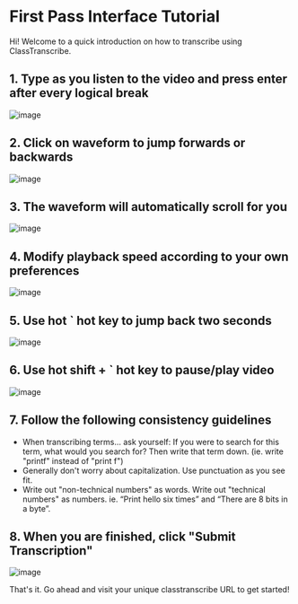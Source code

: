 # First Pass Interface Tutorial
Hi! Welcome to a quick introduction on how to transcribe using ClassTranscribe.

## 1. Type as you listen to the video and press enter after every logical break

![image](http://i.imgur.com/vqSHWbT.gif)

## 2. Click on waveform to jump forwards or backwards
![image](http://i.imgur.com/kbZG09m.gif)

## 3. The waveform will automatically scroll for you
![image](http://i.imgur.com/ZbdkAx0.gif)

## 4. Modify playback speed according to your own preferences
![image](http://i.imgur.com/I3OFj4F.png)

## 5. Use hot ` hot key to jump back two seconds
![image](http://i.imgur.com/eMMg9ar.png)

## 6. Use hot shift + ` hot key to pause/play video
![image](http://i.imgur.com/TkefEBb.png)

## 7. Follow the following consistency guidelines
* When transcribing terms... ask yourself: If you were to search for this term, what would you search for? Then write that term down. (ie. write "printf" instead of "print f")
* Generally don't worry about capitalization. Use punctuation as you see fit.
* Write out "non-technical numbers" as words. Write out "technical numbers" as numbers. ie. “Print hello six times” and “There are 8 bits in a byte”.

## 8. When you are finished, click "Submit Transcription"
![image](http://i.imgur.com/u3S34g5.png)


That's it. Go ahead and visit your unique classtranscribe URL to get started!
